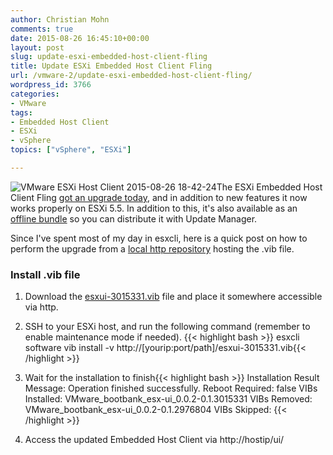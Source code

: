```yaml
---
author: Christian Mohn
comments: true
date: 2015-08-26 16:45:10+00:00
layout: post
slug: update-esxi-embedded-host-client-fling
title: Update ESXi Embedded Host Client Fling
url: /vmware-2/update-esxi-embedded-host-client-fling/
wordpress_id: 3766
categories:
- VMware
tags:
- Embedded Host Client
- ESXi
- vSphere
topics: ["vSphere", "ESXi"]

---
```


![VMware ESXi Host Client 2015-08-26 18-42-24](/img/VMware-ESXi-Host-Client-2015-08-26-18-42-24-300x164.png)The ESXi Embedded Host Client Fling [got an upgrade today](http://www.virtuallyghetto.com/2015/08/esxi-embedded-host-client-fling-updated-to-v2.html), and in addition to new features it now works properly on ESXi 5.5. In addition to this, it's also available as an [offline bundle](http://download3.vmware.com/software/vmw-tools/esxui/esxui-offline-bundle-3015331.zip) so you can distribute it with Update Manager.

Since I've spent most of my day in esxcli, here is a quick post on how to perform the upgrade from a [local http repository](http://vninja.net/vmware-2/esxi5-5-to-6-0-upgrade-from-local-http-daemon/) hosting the .vib file.

<!--more-->


### Install .vib file


  1. Download the [esxui-3015331.vib](https://labs.vmware.com/flings/esxi-embedded-host-client) file and place it somewhere accessible via http.


  2. SSH to your ESXi host, and run the following command (remember to enable maintenance mode if needed). {{< highlight bash >}}
esxcli software vib install -v http://[yourip:port/path]/esxui-3015331.vib{{< /highlight >}}


  3. Wait for the installation to finish{{< highlight bash >}}
Installation Result
Message: Operation finished successfully.
Reboot Required: false
VIBs Installed: VMware_bootbank_esx-ui_0.0.2-0.1.3015331
VIBs Removed: VMware_bootbank_esx-ui_0.0.2-0.1.2976804
VIBs Skipped:
{{< /highlight >}}


  4. Access the updated Embedded Host Client via http://hostip/ui/
